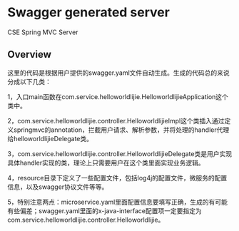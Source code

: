 # Swagger generated server

CSE Spring MVC Server


## Overview
这里的代码是根据用户提供的swagger.yaml文件自动生成。生成的代码总的来说分成以下几类：

1，入口main函数在com.service.helloworldlijie.HelloworldlijieApplication这个类中。

2，com.service.helloworldlijie.controller.HelloworldlijieImpl这个类插入通过定义springmvc的annotation，拦截用户请求、解析参数，并将处理的handler代理给helloworldlijieDelegate类。

3，com.service.helloworldlijie.controller.HelloworldlijieDelegate类是用户实现具体handler实现的类，理论上只需要用户在这个类里面实现业务逻辑。


4，resource目录下定义了一些配置文件，包括log4j的配置文件，微服务的配置信息，以及swagger协议文件等等。

5，特别注意两点：microservice.yaml里面配置信息要填写正确，生成的有可能有些偏差；swagger.yaml里面的x-java-interface配置项一定要指定为com.service.helloworldlijie.controller.Helloworldlijie。
